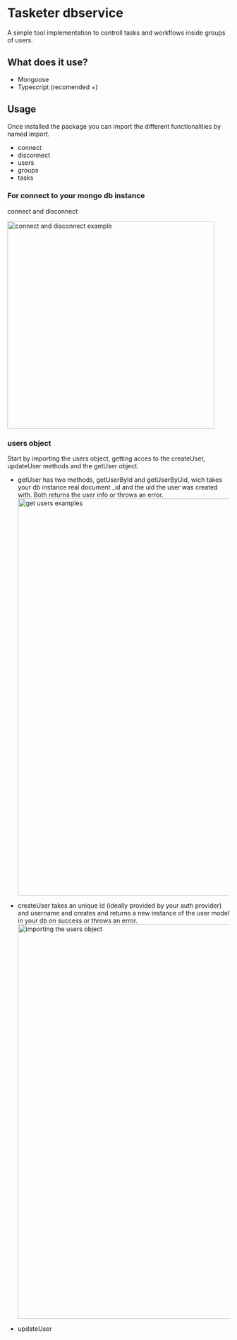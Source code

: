 # Tasketer dbservice

A simple tool implementation to controll tasks and workflows inside groups of users.

## What does it use?

- Mongoose
- Typescript (recomended +)

## Usage

Once installed the package you can import the different functionalities by named import.

+ connect
+ disconnect
+ users
+ groups
+ tasks


### For connect to your mongo db instance

connect and disconnect 

<img width="469" alt="connect and disconnect example" src="https://user-images.githubusercontent.com/81493770/146683285-de21b332-2d4f-4431-b66c-a0824ad573a6.png">
    
### users object

Start by importing the users object, getting acces to the createUser, updateUser methods and the getUser object.

- getUser has two methods, getUserById and getUserByUid, wich takes your db instance real document _id and the uid the user was created with.
    Both returns the user info or throws an error.
    <img width="898" alt="get users examples" src="https://user-images.githubusercontent.com/81493770/146683806-c2f23198-97c4-402d-a852-f109e8c4a25f.png">


- createUser takes an unique id (ideally provided by your auth provider) and username and creates and returns a new instance of the user model in your db on success or throws an error.
    <img width="892" alt="importing the users object" src="https://user-images.githubusercontent.com/81493770/146683380-ecce8e49-4cc3-4c5c-8d0b-c5af667de803.png">
    
- updateUser 



